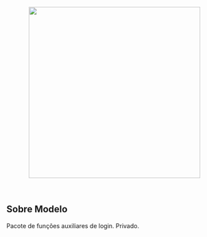 <p align="center"><a href="https://www.agapesolucoes.com.br/" target="_blank"><img src="https://www.agapesolucoes.com.br/media/logos/AGP/logo-blue.svg" width="400"></a></p>

<br>

## Sobre Modelo

Pacote de funções auxiliares de login. Privado.
